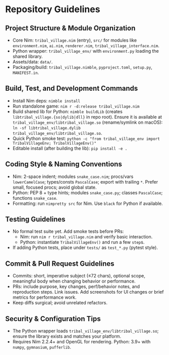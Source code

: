 # Repository Guidelines

## Project Structure & Module Organization
- Core Nim: `tribal_village.nim` (entry), `src/` for modules like `environment.nim`, `ai.nim`, `renderer.nim`, `tribal_village_interface.nim`.
- Python wrapper: `tribal_village_env/` with `environment.py` loading the shared library.
- Assets/data: `data/`.
- Packaging/build: `tribal_village.nimble`, `pyproject.toml`, `setup.py`, `MANIFEST.in`.

## Build, Test, and Development Commands
- Install Nim deps: `nimble install`
- Run standalone game: `nim r -d:release tribal_village.nim`
- Build shared lib for Python: `nimble buildLib` (creates `libtribal_village.{so|dylib|dll}` in repo root). Ensure it is available at `tribal_village_env/libtribal_village.so` (rename/symlink on macOS): `ln -sf libtribal_village.dylib tribal_village_env/libtribal_village.so`.
- Quick Python smoke test: `python -c "from tribal_village_env import TribalVillageEnv; TribalVillageEnv()"`
- Editable install (after building the lib): `pip install -e .`

## Coding Style & Naming Conventions
- Nim: 2-space indent; modules `snake_case.nim`; procs/vars `lowerCamelCase`; types/consts `PascalCase`; export with trailing `*`. Prefer small, focused procs; avoid global state.
- Python: PEP 8 + type hints; modules `snake_case.py`; classes `PascalCase`; functions `snake_case`.
- Formatting: run `nimpretty src` for Nim. Use `black` for Python if available.

## Testing Guidelines
- No formal test suite yet. Add smoke tests before PRs:
  - Nim: run `nim r tribal_village.nim` and verify basic interaction.
  - Python: instantiate `TribalVillageEnv()` and run a few `step`s.
- If adding Python tests, place under `tests/` as `test_*.py` (pytest style).

## Commit & Pull Request Guidelines
- Commits: short, imperative subject (≤72 chars), optional scope, meaningful body when changing behavior or performance.
- PRs: include purpose, key changes, perf/behavior notes, and reproduction steps. Link issues. Add screenshots for UI changes or brief metrics for performance work.
- Keep diffs surgical; avoid unrelated refactors.

## Security & Configuration Tips
- The Python wrapper loads `tribal_village_env/libtribal_village.so`; ensure the library exists and matches your platform.
- Requires Nim 2.2.4+ and OpenGL for rendering. Python: 3.9+ with `numpy`, `gymnasium`, `pufferlib`.
